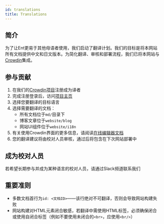 ```yaml
---
id: translations
title: Translations
---
```


## 简介

为了让Ent更易于其他母语者使用，我们启动了翻译计划。我们的目标是将本网站所有文档提供中文和日文版本。为简化翻译、审核和部署流程，我们已将本网站与[Crowdin](https://crowdin.com)集成。

## 参与贡献

1. 在我们的[Crowdin项目](https://crwd.in/ent)注册成为译者
2. 完成注册登录后，访问[项目主页](https://crowdin.com/project/ent)
3. 选择您要翻译的目标语言
4. 选择需要翻译的文档：
   * 所有文档位于`md/`目录下
   * 博客文章位于`website/blog`
   * 网站UI组件位于`website/i18n`
5. 有关使用Crowdin界面的更多信息，请阅读[在线编辑器文档](https://support.crowdin.com/online-editor/)
6. 您的翻译建议将由校对人员审核，通过后将包含在下次网站部署中

## 成为校对人员

若希望长期参与并成为某种语言的校对人员，请通过Slack频道联系我们

## 重要准则

- 多数文档首行为`id: <文档ID>`——该行绝对不可翻译，否则会导致网站构建失败
- 网站构建对HTML元素闭合敏感，若翻译中需使用HTML标签，必须确保闭合或使用自闭合标签（例如不要使用未闭合的`<br>`，应使用`<br/>`）